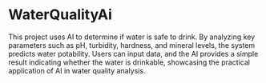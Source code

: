 # WaterQualityAi
This project uses AI to determine if water is safe to drink. By analyzing key parameters such as pH, turbidity, hardness, and mineral levels, the system predicts water potability. Users can input data, and the AI provides a simple result indicating whether the water is drinkable, showcasing the practical application of AI in water quality analysis.
